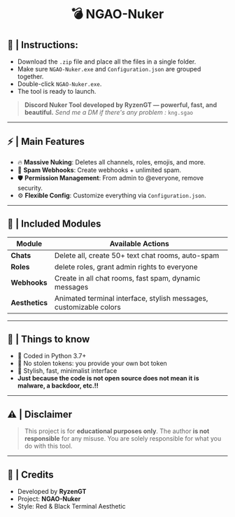 <h1 align="center">💣 NGAO-Nuker </h1>

## 🔧 | Instructions:
- Download the `.zip` file and place all the files in a single folder.
- Make sure `NGAO-Nuker.exe` and `Configuration.json` are grouped together.
- Double-click `NGAO-Nuker.exe`.
- The tool is ready to launch.

> **Discord Nuker Tool developed by RyzenGT — powerful, fast, and beautiful.**
> *Send me a DM if there's any problem :* `kng.sgao`

---

## ⚡ | Main Features

- 🔥 **Massive Nuking**: Deletes all channels, roles, emojis, and more.
- 🤖 **Spam Webhooks**: Create webhooks + unlimited spam.
- 🛡️ **Permission Management**: From admin to @everyone, remove security.
- ⚙️ **Flexible Config**: Customize everything via `Configuration.json`.

---

## 🧨 | Included Modules

| Module             | Available Actions                                                                    |
|--------------------|--------------------------------------------------------------------------------------|
| **Chats**          | Delete all, create 50+ text chat rooms, auto-spam                                    |
| **Roles**          | delete roles, grant admin rights to everyone                                         |
| **Webhooks**       | Create in all chat rooms, fast spam, dynamic messages                                |
| **Aesthetics**     | Animated terminal interface, stylish messages, customizable colors                   |

---

## 🧠 | Things to know

- 🐍 Coded in Python 3.7+
- 💾 No stolen tokens: you provide your own bot token
- 🧬 Stylish, fast, minimalist interface
- **Just because the code is not open source does not mean it is malware, a backdoor, etc.!!**

---

## ⚠️ | Disclaimer

> This project is for **educational purposes only**.
> The author **is not responsible** for any misuse.
> You are solely responsible for what you do with this tool.

---

## 👑 | Credits

- Developed by **RyzenGT**
- Project: **NGAO-Nuker**
- Style: Red & Black Terminal Aesthetic
